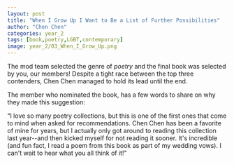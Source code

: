 ```yaml
---
layout: post
title: "When I Grow Up I Want to Be a List of Further Possibilities"
author: "Chen Chen"
categories: year_2
tags: [book,poetry,LGBT,contemporary]
image: year_2/03_When_I_Grow_Up.png
---
```


The mod team selected the genre of _poetry_ and the final book was selected by you, our members! Despite a tight race between the top three contenders, Chen Chen managed to hold its lead until the end.

The member who nominated the book, has a few words to share on why they made this suggestion:

“I love so many poetry collections, but this is one of the first ones that come to mind when asked for recommendations. Chen Chen has been a favorite of mine for years, but I actually only got around to reading this collection last year--and then kicked myself for not reading it sooner. It's incredible (and fun fact, I read a poem from this book as part of my wedding vows). I can't wait to hear what you all think of it!" 